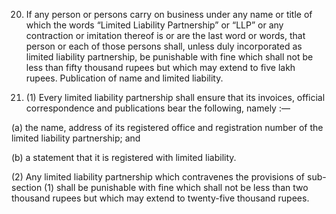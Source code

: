 20. If any person or persons carry on business under any name or title of which the words “Limited Liability Partnership” or “LLP” or any contraction or imitation thereof is or are the last word or words, that person or each of those persons shall, unless duly incorporated as limited liability partnership, be punishable with fine which shall not be less than fifty thousand rupees but which may extend to five lakh rupees. Publication of name and limited liability.

21. (1) Every limited liability partnership shall ensure that its invoices, official correspondence and publications bear the following, namely :—

(a)	the name, address of its registered office and registration number of the limited liability partnership; and

(b)	a statement that it is registered with limited liability.

(2) Any limited liability partnership which contravenes the provisions of sub-section (1) shall be punishable with fine which shall not be less than two thousand rupees but which may extend to twenty-five thousand rupees.
